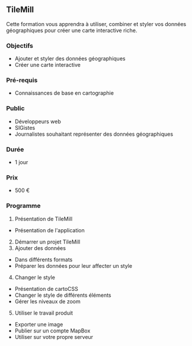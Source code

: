 ## TileMill
Cette formation vous apprendra à utiliser, combiner et styler vos données géographiques pour créer une carte interactive riche.

### Objectifs
  * Ajouter et styler des données géographiques
  * Créer une carte interactive

### Pré-requis
  * Connaissances de base en cartographie

### Public
  * Développeurs web
  * SIGistes
  * Journalistes souhaitant représenter des données géographiques

### Durée
* 1 jour

### Prix
* 500 €

### Programme
1. Présentation de TileMill
  * Présentation de l'application
2. Démarrer un projet TileMill
3. Ajouter des données
  * Dans différents formats
  * Préparer les données pour leur affecter un style
4. Changer le style
  * Présentation de cartoCSS
  * Changer le style de différents éléments
  * Gérer les niveaux de zoom
5. Utiliser le travail produit
  * Exporter une image
  * Publier sur un compte MapBox
  * Utiliser sur votre propre serveur
